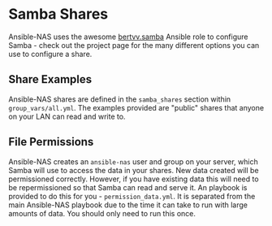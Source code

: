# Samba Shares

Ansible-NAS uses the awesome [bertvv.samba](https://github.com/bertvv/ansible-role-samba) Ansible role to configure Samba - check out the project page for the many different options you can use to configure a share.

## Share Examples

Ansible-NAS shares are defined in the `samba_shares` section within `group_vars/all.yml`. The examples provided are
"public" shares that anyone on your LAN can read and write to.

## File Permissions

Ansible-NAS creates an `ansible-nas` user and group on your server, which Samba will use to access the data in your shares. New data created will be permissioned correctly. However, if you have existing data this will need to be repermissioned so that Samba can read and serve it. An playbook is provided to do this for you - `permission_data.yml`. It is separated from the main Ansible-NAS playbook due to the time it can take to run with large amounts of data. You should only need to run this once.